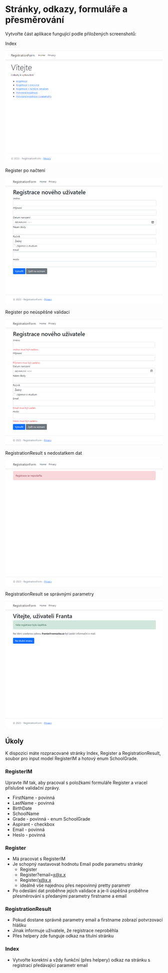 # Stránky, odkazy, formuláře a přesměrování

Vytvořte část aplikace fungující podle přiložených screenshotů:

Index

![Obrázek 1](./screenshots/01.png)

Register po načtení

![Obrázek 2](./screenshots/02.png)

Register po neúspěšné validaci

![Obrázek 3](./screenshots/03.png)

RegistrationResult s nedostatkem dat

![Obrázek 4](./screenshots/04.png)

RegistrationResult se správnými parametry

![Obrázek 5](./screenshots/05.png)

## Úkoly

K dispozici máte rozpracované stránky Index, Register a RegistrationResult, soubor pro input model RegisterIM a hotový enum SchoolGrade.

### RegisterIM

Upravte IM tak, aby pracoval s položkami formuláře Register a vracel příslušné validační zprávy.
* FirstName - povinná
* LastName - povinná
* BirthDate
* SchoolName
* Grade - povinná - enum SchoolGrade
* Aspirant - checkbox
* Email - povinná
* Heslo - povinná

### Register
* Má pracovat s RegisterIM
* Je schopný nastavovat hodnotu Email podle parametru stránky
    * Register
    * Register?email=x@x.x
    * Register/x@x.x
    * ideálně vše najednou přes nepovinný pretty parametr
* Po odeslání dat proběhne jejich validace a je-li úspěšná proběhne přesměrování s předanými parametry firstname a email
 
### RegistrationResult
* Pokud dostane správně parametry email a firstname zobrazí potvrzovací hlášku
* Jinak informuje uživatele, že registrace neproběhla
* Přes helpery zde funguje odkaz na titulní stránku

### Index
* Vytvořte korektní a vždy funkční (přes helpery) odkaz na stránku s registrací předávající parametr email
